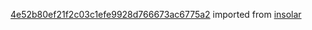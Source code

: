 [4e52b80ef21f2c03c1efe9928d766673ac6775a2](https://github.com/insolar/insolar/commit/4e52b80ef21f2c03c1efe9928d766673ac6775a2) imported from [insolar](https://github.com/insolar/insolar)

